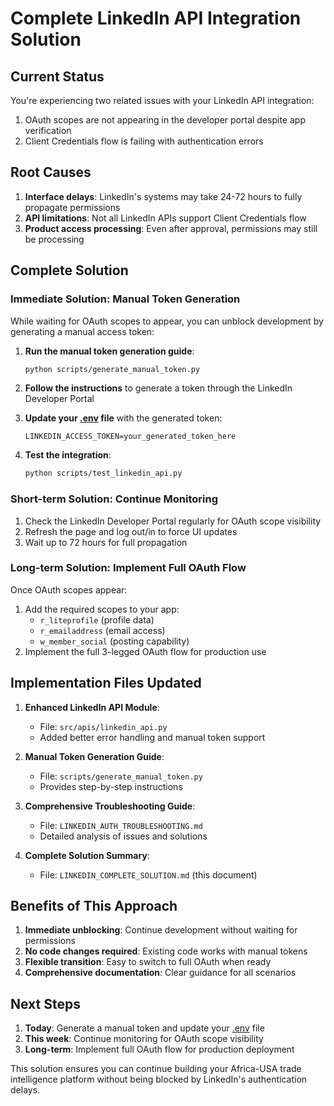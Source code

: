 # Complete LinkedIn API Integration Solution

## Current Status
You're experiencing two related issues with your LinkedIn API integration:
1. OAuth scopes are not appearing in the developer portal despite app verification
2. Client Credentials flow is failing with authentication errors

## Root Causes
1. **Interface delays**: LinkedIn's systems may take 24-72 hours to fully propagate permissions
2. **API limitations**: Not all LinkedIn APIs support Client Credentials flow
3. **Product access processing**: Even after approval, permissions may still be processing

## Complete Solution

### Immediate Solution: Manual Token Generation
While waiting for OAuth scopes to appear, you can unblock development by generating a manual access token:

1. **Run the manual token generation guide**:
   ```bash
   python scripts/generate_manual_token.py
   ```

2. **Follow the instructions** to generate a token through the LinkedIn Developer Portal

3. **Update your [.env](file:///C:/Users/tjd20.LAPTOP-PCMC2SUO/ASCEND%20GLOBAL%20VENTURES/FREE%20WORLD%20TRADE/.env) file** with the generated token:
   ```env
   LINKEDIN_ACCESS_TOKEN=your_generated_token_here
   ```

4. **Test the integration**:
   ```bash
   python scripts/test_linkedin_api.py
   ```

### Short-term Solution: Continue Monitoring
1. Check the LinkedIn Developer Portal regularly for OAuth scope visibility
2. Refresh the page and log out/in to force UI updates
3. Wait up to 72 hours for full propagation

### Long-term Solution: Implement Full OAuth Flow
Once OAuth scopes appear:
1. Add the required scopes to your app:
   - `r_liteprofile` (profile data)
   - `r_emailaddress` (email access)
   - `w_member_social` (posting capability)
2. Implement the full 3-legged OAuth flow for production use

## Implementation Files Updated

1. **Enhanced LinkedIn API Module**: 
   - File: `src/apis/linkedin_api.py`
   - Added better error handling and manual token support

2. **Manual Token Generation Guide**:
   - File: `scripts/generate_manual_token.py`
   - Provides step-by-step instructions

3. **Comprehensive Troubleshooting Guide**:
   - File: `LINKEDIN_AUTH_TROUBLESHOOTING.md`
   - Detailed analysis of issues and solutions

4. **Complete Solution Summary**:
   - File: `LINKEDIN_COMPLETE_SOLUTION.md` (this document)

## Benefits of This Approach

1. **Immediate unblocking**: Continue development without waiting for permissions
2. **No code changes required**: Existing code works with manual tokens
3. **Flexible transition**: Easy to switch to full OAuth when ready
4. **Comprehensive documentation**: Clear guidance for all scenarios

## Next Steps

1. **Today**: Generate a manual token and update your [.env](file:///C:/Users/tjd20.LAPTOP-PCMC2SUO/ASCEND%20GLOBAL%20VENTURES/FREE%20WORLD%20TRADE/.env) file
2. **This week**: Continue monitoring for OAuth scope visibility
3. **Long-term**: Implement full OAuth flow for production deployment

This solution ensures you can continue building your Africa-USA trade intelligence platform without being blocked by LinkedIn's authentication delays.